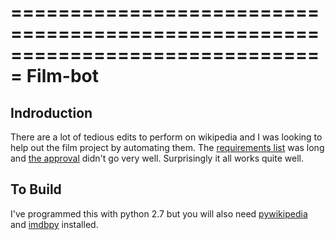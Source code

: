 ===============================================================================
Film-bot
===============================================================================

## Indroduction
There are a lot of tedious edits to perform on wikipedia and I was looking to help out the film project by automating them. The [requirements list](https://secure.wikimedia.org/wikipedia/en/wiki/Wikipedia:WikiProject_Films/Bot_requests) was long and [the approval](https://secure.wikimedia.org/wikipedia/en/wiki/Wikipedia:Bots/Requests_for_approval/CinemaBot) didn't go very well. Surprisingly it all works quite well.

## To Build
I've programmed this with python 2.7 but you will also need [pywikipedia](https://www.mediawiki.org/wiki/Manual:Pywikipediabot) and [imdbpy](https://bitbucket.org/alberanid/imdbpy) installed.

